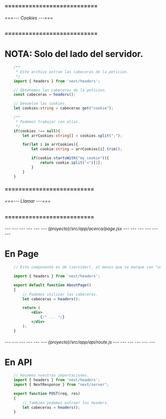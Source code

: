 ### =========================== ###
###### ===--- Cookies ---=== ######
### =========================== ###

<!-- Next JS tiene su propia biblioteca para extraer las cookies. -->

# NOTA: Solo del lado del servidor.

```ts
	/**
	 * Este archivo extrae las cabeceras de la peticion.
	 */
	import { headers } from 'next/headers';

	// Obtenemos las cabeceras de la peticion.
    const cabeceras = headers();

    // Devuelve las cookies.
    let cookies:string = cabeceras.get("cookie");

    /**
     * Podemos trabajar con ellas.
     */
    if(cookies !== null){
        let arrCookies:string[] = cookies.split(";");

        for(let i in arrCookies){
            let cookie:string = arrCookies[i].trim();

            if(cookie.startsWith("my_cookie")){
            	return cookie.split("=")[1];
            }
        }
    }
```

### ========================== ###
###### ===--- Llamar ---=== ######
### ========================== ###

###### --- --- --- --- --- --- {proyecto}/src/app/acerca/page.jsx --- --- --- --- --- --- ######

# En Page

<!--Podemos mandar a llamar las cabeceras en cualquier peticion del usuario, (GET), (PUT), (POST), etc ... -->

```jsx
	// Este componente es de (servidor), al menos que se marque con "use client".

	import { headers } from 'next/headers';

	export default function AboutPage()
	{
		// Podemos utilizar las cabeceras.
		let cabeceras = headers();

		return (
			<div>
				{/* ... */}
			</div>
		);
	}
```

###### --- --- --- --- --- --- {proyecto}/src/app/api/route.js --- --- --- --- --- --- ######

# En API

```js
	// Hacemos nuestras importaciones.
	import { headers } from 'next/headers';
	import { NextResponse } from "next/server";

	export function POST(req, res)
	{
		// Tambien podemos extraer los headers.
		let cabeceras = headers();
	}
```